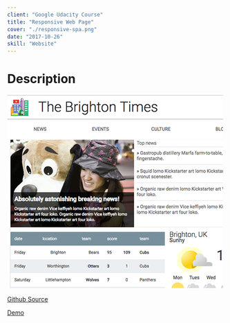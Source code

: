 ```yaml
---
client: "Google Udacity Course"
title: "Responsive Web Page"
cover: "./responsive-spa.png"
date: "2017-10-26"
skill: "Website"
---
```

# Description

<img src="responsive-spa.png">

[Github Source](https://github.com/northantsvintage/Final-Brighton-App/)

[Demo](https://northantsvintage.github.io/Final-Brighton-App)